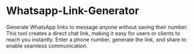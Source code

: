 # Whatsapp-Link-Generator
Generate WhatsApp links to message anyone without saving their number. This tool creates a direct chat link, making it easy for users or clients to reach you instantly. Enter a phone number, generate the link, and share to enable seamless communication.
